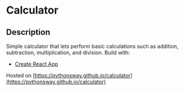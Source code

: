 # Calculator

## Description
Simple calculator that lets perform basic calculations such as addition, subtraction, multiplication, and division.
Build with:
* [Create React App](https://github.com/facebook/create-react-app)

Hosted on [https://pythonsway.github.io/calculator](https://pythonsway.github.io/calculator)